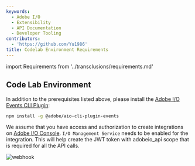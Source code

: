 ```yaml
---
keywords:
  - Adobe I/O
  - Extensibility
  - API Documentation
  - Developer Tooling
contributors:
  - 'https://github.com/Yu1986'
title: Codelab Environment Requirements
---
```


import Requirements from '../transclusions/requirements.md'

<Requirements/>

## Code Lab Environment

In addition to the prerequisites listed above, please install the [Adobe I/O Events CLI Plugin](https://github.com/adobe/aio-cli-plugin-events):

```bash
npm install -g @adobe/aio-cli-plugin-events
```

We assume that you have access and authorization to create integrations on [Adobe I/O Console](https://console.adobe.io/).  `I/O Management Service` needs to be enabled for the integration. This will help create the JWT token with adobeio_api scope that is required for all the API calls.

![webhook](assets/event.png)
